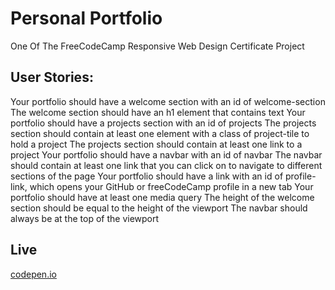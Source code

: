 # Personal Portfolio
One Of The FreeCodeCamp Responsive Web Design Certificate Project

## User Stories:
Your portfolio should have a welcome section with an id of welcome-section
The welcome section should have an h1 element that contains text
Your portfolio should have a projects section with an id of projects
The projects section should contain at least one element with a class of project-tile to hold a project
The projects section should contain at least one link to a project
Your portfolio should have a navbar with an id of navbar
The navbar should contain at least one link that you can click on to navigate to different sections of the page
Your portfolio should have a link with an id of profile-link, which opens your GitHub or freeCodeCamp profile in a new tab
Your portfolio should have at least one media query
The height of the welcome section should be equal to the height of the viewport
The navbar should always be at the top of the viewport

## Live
[codepen.io](https://codepen.io/f4rukyldrm/full/dyqVqdX)